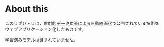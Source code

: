 # About this
このリポジトリは、[敵対的データ拡張による自動線画化](http://hi.cs.waseda.ac.jp/~esimo/ja/research/sketch_master/)で公開されている技術をウェブアプリケーション化したものです。

学習済みモデルは含まれていません。
